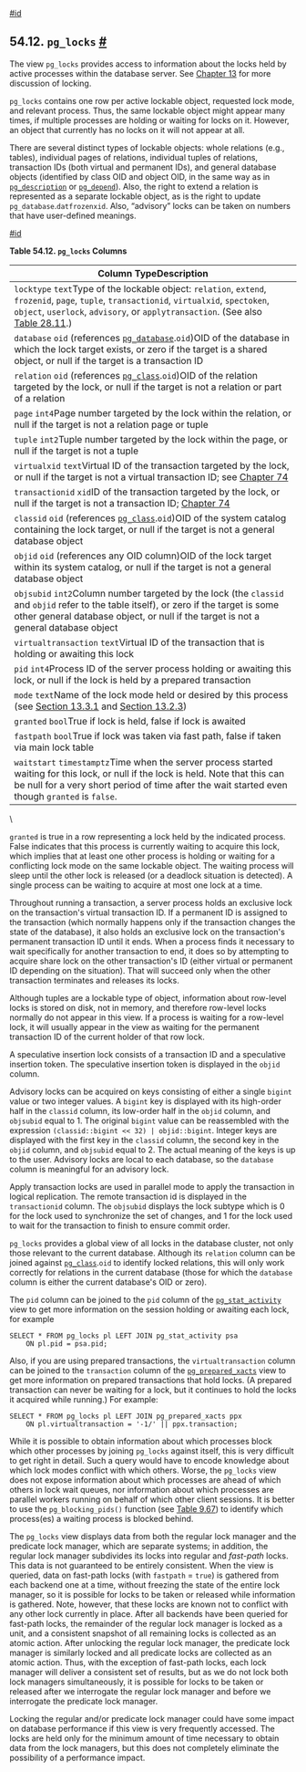 [#id](#VIEW-PG-LOCKS)

## 54.12. `pg_locks` [#](#VIEW-PG-LOCKS)



The view `pg_locks` provides access to information about the locks held by active processes within the database server. See [Chapter 13](mvcc) for more discussion of locking.

`pg_locks` contains one row per active lockable object, requested lock mode, and relevant process. Thus, the same lockable object might appear many times, if multiple processes are holding or waiting for locks on it. However, an object that currently has no locks on it will not appear at all.

There are several distinct types of lockable objects: whole relations (e.g., tables), individual pages of relations, individual tuples of relations, transaction IDs (both virtual and permanent IDs), and general database objects (identified by class OID and object OID, in the same way as in [`pg_description`](catalog-pg-description) or [`pg_depend`](catalog-pg-depend)). Also, the right to extend a relation is represented as a separate lockable object, as is the right to update `pg_database`.`datfrozenxid`. Also, “advisory” locks can be taken on numbers that have user-defined meanings.

[#id](#id-1.10.5.16.6)

**Table 54.12. `pg_locks` Columns**

| Column TypeDescription                                                                                                                                                                                                                                                       |
| ---------------------------------------------------------------------------------------------------------------------------------------------------------------------------------------------------------------------------------------------------------------------------- |
| `locktype` `text`Type of the lockable object: `relation`, `extend`, `frozenid`, `page`, `tuple`, `transactionid`, `virtualxid`, `spectoken`, `object`, `userlock`, `advisory`, or `applytransaction`. (See also [Table 28.11](monitoring-stats#WAIT-EVENT-LOCK-TABLE).) |
| `database` `oid` (references [`pg_database`](catalog-pg-database).`oid`)OID of the database in which the lock target exists, or zero if the target is a shared object, or null if the target is a transaction ID                                                        |
| `relation` `oid` (references [`pg_class`](catalog-pg-class).`oid`)OID of the relation targeted by the lock, or null if the target is not a relation or part of a relation                                                                                               |
| `page` `int4`Page number targeted by the lock within the relation, or null if the target is not a relation page or tuple                                                                                                                                                     |
| `tuple` `int2`Tuple number targeted by the lock within the page, or null if the target is not a tuple                                                                                                                                                                        |
| `virtualxid` `text`Virtual ID of the transaction targeted by the lock, or null if the target is not a virtual transaction ID; see [Chapter 74](transactions)                                                                                                            |
| `transactionid` `xid`ID of the transaction targeted by the lock, or null if the target is not a transaction ID; [Chapter 74](transactions)                                                                                                                              |
| `classid` `oid` (references [`pg_class`](catalog-pg-class).`oid`)OID of the system catalog containing the lock target, or null if the target is not a general database object                                                                                           |
| `objid` `oid` (references any OID column)OID of the lock target within its system catalog, or null if the target is not a general database object                                                                                                                            |
| `objsubid` `int2`Column number targeted by the lock (the `classid` and `objid` refer to the table itself), or zero if the target is some other general database object, or null if the target is not a general database object                                               |
| `virtualtransaction` `text`Virtual ID of the transaction that is holding or awaiting this lock                                                                                                                                                                               |
| `pid` `int4`Process ID of the server process holding or awaiting this lock, or null if the lock is held by a prepared transaction                                                                                                                                            |
| `mode` `text`Name of the lock mode held or desired by this process (see [Section 13.3.1](explicit-locking#LOCKING-TABLES) and [Section 13.2.3](transaction-iso#XACT-SERIALIZABLE))                                                                                 |
| `granted` `bool`True if lock is held, false if lock is awaited                                                                                                                                                                                                               |
| `fastpath` `bool`True if lock was taken via fast path, false if taken via main lock table                                                                                                                                                                                    |
| `waitstart` `timestamptz`Time when the server process started waiting for this lock, or null if the lock is held. Note that this can be null for a very short period of time after the wait started even though `granted` is `false`.                                        |

\


`granted` is true in a row representing a lock held by the indicated process. False indicates that this process is currently waiting to acquire this lock, which implies that at least one other process is holding or waiting for a conflicting lock mode on the same lockable object. The waiting process will sleep until the other lock is released (or a deadlock situation is detected). A single process can be waiting to acquire at most one lock at a time.

Throughout running a transaction, a server process holds an exclusive lock on the transaction's virtual transaction ID. If a permanent ID is assigned to the transaction (which normally happens only if the transaction changes the state of the database), it also holds an exclusive lock on the transaction's permanent transaction ID until it ends. When a process finds it necessary to wait specifically for another transaction to end, it does so by attempting to acquire share lock on the other transaction's ID (either virtual or permanent ID depending on the situation). That will succeed only when the other transaction terminates and releases its locks.

Although tuples are a lockable type of object, information about row-level locks is stored on disk, not in memory, and therefore row-level locks normally do not appear in this view. If a process is waiting for a row-level lock, it will usually appear in the view as waiting for the permanent transaction ID of the current holder of that row lock.

A speculative insertion lock consists of a transaction ID and a speculative insertion token. The speculative insertion token is displayed in the `objid` column.

Advisory locks can be acquired on keys consisting of either a single `bigint` value or two integer values. A `bigint` key is displayed with its high-order half in the `classid` column, its low-order half in the `objid` column, and `objsubid` equal to 1. The original `bigint` value can be reassembled with the expression `(classid::bigint << 32) | objid::bigint`. Integer keys are displayed with the first key in the `classid` column, the second key in the `objid` column, and `objsubid` equal to 2. The actual meaning of the keys is up to the user. Advisory locks are local to each database, so the `database` column is meaningful for an advisory lock.

Apply transaction locks are used in parallel mode to apply the transaction in logical replication. The remote transaction id is displayed in the `transactionid` column. The `objsubid` displays the lock subtype which is 0 for the lock used to synchronize the set of changes, and 1 for the lock used to wait for the transaction to finish to ensure commit order.

`pg_locks` provides a global view of all locks in the database cluster, not only those relevant to the current database. Although its `relation` column can be joined against [`pg_class`](catalog-pg-class).`oid` to identify locked relations, this will only work correctly for relations in the current database (those for which the `database` column is either the current database's OID or zero).

The `pid` column can be joined to the `pid` column of the [`pg_stat_activity`](monitoring-stats#MONITORING-PG-STAT-ACTIVITY-VIEW) view to get more information on the session holding or awaiting each lock, for example

```
SELECT * FROM pg_locks pl LEFT JOIN pg_stat_activity psa
    ON pl.pid = psa.pid;
```

Also, if you are using prepared transactions, the `virtualtransaction` column can be joined to the `transaction` column of the [`pg_prepared_xacts`](view-pg-prepared-xacts) view to get more information on prepared transactions that hold locks. (A prepared transaction can never be waiting for a lock, but it continues to hold the locks it acquired while running.) For example:

```
SELECT * FROM pg_locks pl LEFT JOIN pg_prepared_xacts ppx
    ON pl.virtualtransaction = '-1/' || ppx.transaction;
```

While it is possible to obtain information about which processes block which other processes by joining `pg_locks` against itself, this is very difficult to get right in detail. Such a query would have to encode knowledge about which lock modes conflict with which others. Worse, the `pg_locks` view does not expose information about which processes are ahead of which others in lock wait queues, nor information about which processes are parallel workers running on behalf of which other client sessions. It is better to use the `pg_blocking_pids()` function (see [Table 9.67](functions-info#FUNCTIONS-INFO-SESSION-TABLE)) to identify which process(es) a waiting process is blocked behind.

The `pg_locks` view displays data from both the regular lock manager and the predicate lock manager, which are separate systems; in addition, the regular lock manager subdivides its locks into regular and *fast-path* locks. This data is not guaranteed to be entirely consistent. When the view is queried, data on fast-path locks (with `fastpath` = `true`) is gathered from each backend one at a time, without freezing the state of the entire lock manager, so it is possible for locks to be taken or released while information is gathered. Note, however, that these locks are known not to conflict with any other lock currently in place. After all backends have been queried for fast-path locks, the remainder of the regular lock manager is locked as a unit, and a consistent snapshot of all remaining locks is collected as an atomic action. After unlocking the regular lock manager, the predicate lock manager is similarly locked and all predicate locks are collected as an atomic action. Thus, with the exception of fast-path locks, each lock manager will deliver a consistent set of results, but as we do not lock both lock managers simultaneously, it is possible for locks to be taken or released after we interrogate the regular lock manager and before we interrogate the predicate lock manager.

Locking the regular and/or predicate lock manager could have some impact on database performance if this view is very frequently accessed. The locks are held only for the minimum amount of time necessary to obtain data from the lock managers, but this does not completely eliminate the possibility of a performance impact.